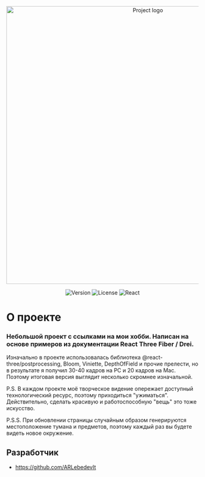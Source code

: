 <p align="center">
      <img src="https://i.ibb.co/KF6bRRC/artLinks.jpg" alt="Project logo"  width="726">
</p>

<p align="center">
   <img src="https://img.shields.io/badge/version-v1.0-blue" alt="Version">
   <img src="https://img.shields.io/badge/%20license-MIT-green" alt="License">
     <img src="https://img.shields.io/badge/React-Fiber%20%2F%20Drei-grey" alt="React">
</p>

# О проекте

### Небольшой проект с ссылками на мои хобби. Написан на основе примеров из документации React Three Fiber / Drei.
Изначально в проекте использовалась библиотека @react-three/postprocessing, Bloom, Viniette, DepthOfField и прочие прелести, но в результате я получил 30-40 кадров на PC и 20 кадров на Mac.
Поэтому итоговая версия выглядит несколько скромнее изначальной.

 P.S. В каждом проекте моё творческое видение опережает доступный технологический ресурс, поэтому приходиться "ужиматься". Действительно, сделать красивую и работоспособную "вещь" это тоже искусство.
 
 P.S.S. При обновлении страницы случайным образом генерируются местоположение тумана и предметов, поэтому каждый раз вы будете видеть новое окружение.
## Разработчик

- https://github.com/ARLebedevIt
